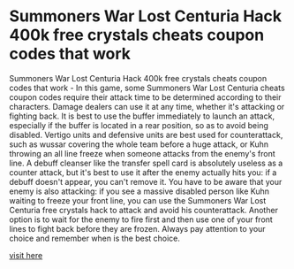 # Summoners War Lost Centuria Hack 400k free crystals cheats coupon codes that work

Summoners War Lost Centuria Hack 400k free crystals cheats coupon codes that work - In this game, some Summoners War Lost Centuria cheats coupon codes require their attack time to be determined according to their characters. Damage dealers can use it at any time, whether it's attacking or fighting back. It is best to use the buffer immediately to launch an attack, especially if the buffer is located in a rear position, so as to avoid being disabled. Vertigo units and defensive units are best used for counterattack, such as wussar covering the whole team before a huge attack, or Kuhn throwing an all line freeze when someone attacks from the enemy's front line. A debuff cleanser like the transfer spell card is absolutely useless as a counter attack, but it's best to use it after the enemy actually hits you: if a debuff doesn't appear, you can't remove it. You have to be aware that your enemy is also attacking: if you see a massive disabled person like Kuhn waiting to freeze your front line, you can use the Summoners War Lost Centuria free crystals hack to attack and avoid his counterattack. Another option is to wait for the enemy to fire first and then use one of your front lines to fight back before they are frozen. Always pay attention to your choice and remember when is the best choice.

<a href="https://non-cgplus.com/summoners-war-lost-centuria/">visit here</a>
